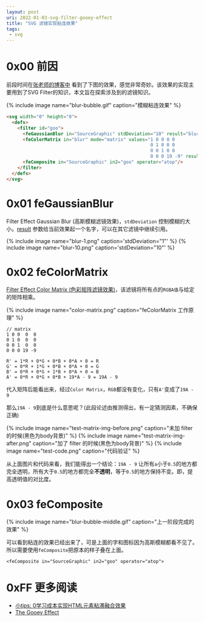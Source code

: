 ```yaml
---
layout: post
uri: 2022-01-03-svg-filter-gooey-effect
title: "SVG 滤镜实现粘连效果"
tags:
 - svg
---
```


# 0x00 前因
前段时间在[张老师的博客中](https://www.zhangxinxu.com/wordpress/2017/12/svg-filter-fuse-gooey-effect/) 看到了下图的效果，感觉非常奇妙。该效果的实现主要用到了SVG Filter的知识，本文旨在探索涉及到的滤镜知识。

{% include image name="blur-bubble.gif" caption="模糊粘连效果" %}

```html
<svg width="0" height="0">
  <defs>
    <filter id="goo">
      <feGaussianBlur in="SourceGraphic" stdDeviation="10" result="blur" />
      <feColorMatrix in="blur" mode="matrix" values="1 0 0 0 0
                                                     0 1 0 0 0
                                                     0 0 1 0 0
                                                     0 0 0 19 -9" result="goo" />
      <feComposite in="SourceGraphic" in2="goo" operator="atop"/>
    </filter>
  </defs>
</svg>
```

# 0x01 feGaussianBlur

Filter Effect Gaussian Blur (高斯模糊滤镜效果)，`stdDeviation` 控制模糊的大小。[result](https://developer.mozilla.org/en-US/docs/Web/SVG/Attribute/result) 参数给当前效果起一个名字，可以在其它滤镜中继续引用。

{% include image name="blur-1.png" caption='stdDeviation="1"' %}
{% include image name="blur-10.png" caption='stdDeviation="10"' %}

# 0x02 feColorMatrix
[Filter Effect Color Matrix (色彩矩阵滤镜效果)](https://developer.mozilla.org/en-US/docs/Web/SVG/Element/feColorMatrix)，该滤镜将所有点的`RGBA值`与给定的矩阵相乘。

{% include image name="color-matrix.png" caption="feColorMatrix 工作原理" %}

```
// matrix
1 0 0  0  0
0 1 0  0  0
0 0 1  0  0
0 0 0 19 -9

R' = 1*R + 0*G + 0*B + 0*A + 0 = R
G' = 0*R + 1*G + 0*B + 0*A + 0 = G
B' = 0*R + 0*G + 1*B + 0*A + 0 = B
A' = 0*R + 0*G + 0*B + 19*A - 9 = 19A - 9
```

代入矩阵后能看出来，经过`Color Matrix`，`RGB`都没有变化，只有`A'`变成了`19A - 9`

那么`19A - 9`到底是什么意思呢？(此段论述由推测得出，有一定猜测因素，不确保正确)

{% include image name="test-matrix-img-before.png" caption="未加 filter 的时候(黑色为body背景)" %}
{% include image name="test-matrix-img-after.png" caption="加了 filter 的时候(黑色为body背景)" %}
{% include image name="test-code.png" caption="代码验证" %}

从上面图片和代码来看，我们能得出一个结论：`19A - 9` 让所有`a`小于`0.5`的地方都完全透明，所有大于`0.5`的地方都完全**不透明**，等于`0.5`的地方保持不变。即，提高透明值的对比度。

# 0x03 feComposite

{% include image name="blur-bubble-middle.gif" caption="上一阶段完成的效果" %}

可以看到粘连的效果已经出来了，可是上面的字和图标因为高斯模糊都看不见了。所以需要使用`feComposite`把原本的样子叠在上面。

`<feComposite in="SourceGraphic" in2="goo" operator="atop">`

# 0xFF 更多阅读
+ [小tips: 0学习成本实现HTML元素粘滞融合效果](https://www.zhangxinxu.com/wordpress/2017/12/svg-filter-fuse-gooey-effect/)
+ [The Gooey Effect](https://css-tricks.com/gooey-effect/)